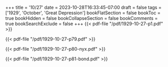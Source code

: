 +++
title = '10/27'
date = 2023-10-28T16:33:45-07:00
draft = false
tags = ['1929', 'October', 'Great Depression']
bookFlatSection = false
bookToc = true
bookHidden = false
bookCollapseSection = false
bookComments = true
bookSearchExclude = false
+++
{{< pdf-file "/pdf/1929-10-27-p1.pdf" >}}

{{< pdf-file "/pdf/1929-10-27-p79.pdf" >}}

{{< pdf-file "/pdf/1929-10-27-p80-nyx.pdf" >}}

{{< pdf-file "/pdf/1929-10-27-p81-bond.pdf" >}}